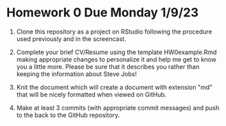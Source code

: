 # Homework 0 Due Monday 1/9/23
1. Clone this repository as a project on RStudio following the procedure used previously and in the screencast.

1. Complete your brief CV/Resume using the template HW0example.Rmd making appropriate changes to personalize it and help me get to know you a little more. Please be sure that it describes you rather than keeping the information about Steve Jobs! 

1. Knit the document which will create a document with extension "md" that will be nicely formatted when viewed on GitHub.  

1. Make at least 3 commits (with appropriate commit messages) and push to the back to the GitHub repository.
